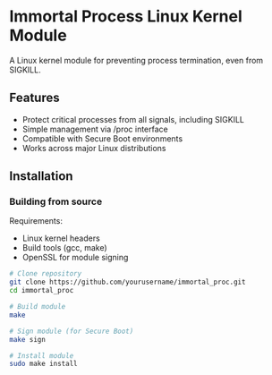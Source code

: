 # Immortal Process Linux Kernel Module

A Linux kernel module for preventing process termination, even from SIGKILL.

## Features

- Protect critical processes from all signals, including SIGKILL
- Simple management via /proc interface
- Compatible with Secure Boot environments
- Works across major Linux distributions

## Installation

### Building from source

Requirements:
- Linux kernel headers
- Build tools (gcc, make)
- OpenSSL for module signing

```bash
# Clone repository
git clone https://github.com/yourusername/immortal_proc.git
cd immortal_proc

# Build module
make

# Sign module (for Secure Boot)
make sign

# Install module
sudo make install
